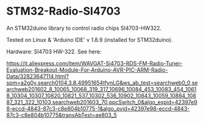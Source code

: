 # STM32-Radio-SI4703
An STM32duino library to control radio chips SI4703-HW322.

Tested on Linux & 'Arduino IDE' v 1.8.9 (installed for STM32duino).

Hardware: SI4703 HW-322. See here:

https://it.aliexpress.com/item/WAVGAT-Si4703-RDS-FM-Radio-Tuner-Evaluation-Breakout-Module-For-Arduino-AVR-PIC-ARM-Radio-Data/32823647114.html?spm=a2g0y.search0104.3.8.49951654tfynLG&ws_ab_test=searchweb0_0,searchweb201602_8_10065_10068_319_317_10696_10084_453_10083_454_10618_10304_10307_10820_10821_537_10302_536_10902_10843_10059_10884_10887_321_322_10103,searchweb201603_70,ppcSwitch_0&algo_expid=42397e98-eccd-4843-87c3-c8e804b10775-1&algo_pvid=42397e98-eccd-4843-87c3-c8e804b10775&transAbTest=ae803_5

